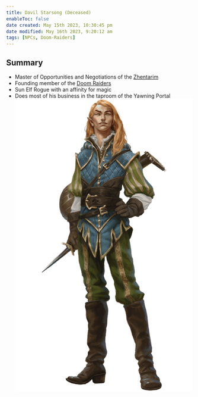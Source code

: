 ```yaml
---
title: Davil Starsong (Deceased)
enableToc: false
date created: May 15th 2023, 10:30:45 pm
date modified: May 16th 2023, 9:20:12 am
tags: [NPCs, Doom-Raiders]
---
```

## Summary
- Master of Opportunities and Negotiations of the [Zhentarim](Zhentarim.md)
- Founding member of the [Doom Raiders](Doom%20Raiders.md)
- Sun Elf Rogue with an affinity for magic
- Does most of his business in the taproom of the Yawning Portal
![](attachments/Davil.png)

